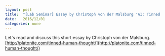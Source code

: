 ```yaml
---
layout: post
title:  "[Lab Seminar] Essay by Christoph von der Malsburg 'AI: Tinned human thought?'"
date:   2016/12/01
categories: none
---
```




Let's read and discuss this short essay by Christoph von der Malsburg. [http://platonite.com/tinned-human-thought/](http://platonite.com/tinned-human-thought/)





 

